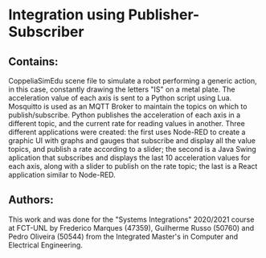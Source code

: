 # Integration using Publisher-Subscriber

## Contains:
CoppeliaSimEdu scene file to simulate a robot performing a generic action, in this case, constantly drawing the letters "IS" on a metal plate. The acceleration value of each axis is sent to a Python script using Lua. Mosquitto is used as an MQTT Broker to maintain the topics on which to publish/subscribe. Python publishes the acceleration of each axis in a different topic, and the current rate for reading values in another. Three different applications were created: the first uses Node-RED to create a graphic UI with graphs and gauges that subscribe and display all the value topics, and publish a rate according to a slider; the second is a Java Swing aplication that subscribes and displays the last 10 acceleration values for each axis, along with a slider to publish on the rate topic; the last is a React application similar to Node-RED.

## Authors:
This work and was done for the "Systems Integrations" 2020/2021 course at FCT-UNL by Frederico Marques (47359), Guilherme Russo (50760) and Pedro Oliveira (50544) from the Integrated Master's in Computer and Electrical Engineering.
